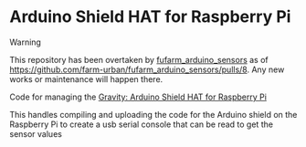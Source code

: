 # Arduino Shield HAT for Raspberry Pi

> [!WARNING]
> This repository has been overtaken by [fufarm_arduino_sensors](https://github.com/farm-urban/fufarm_arduino_sensors) as of <https://github.com/farm-urban/fufarm_arduino_sensors/pulls/8>. Any new works or maintenance will happen there.

Code for managing the [Gravity: Arduino Shield HAT for Raspberry Pi](https://thepihut.com/products/arduino-shield-for-raspberry-pi-b-2b-3b)

This handles compiling and uploading the code for the Arduino shield on the Raspberry Pi to create a usb serial console that can be read to get the sensor values
